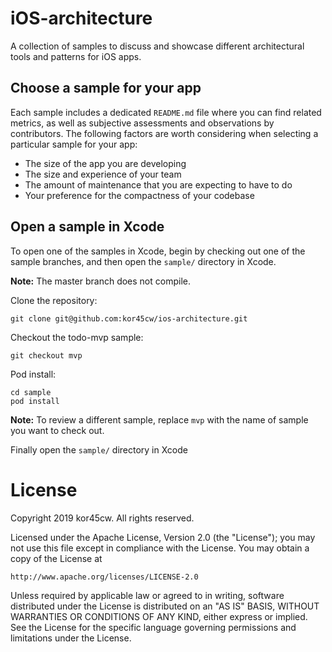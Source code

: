# iOS-architecture
A collection of samples to discuss and showcase different architectural tools and patterns for iOS apps.

## Choose a sample for your app

Each sample includes a dedicated `README.md` file where you can find related metrics, as well as subjective assessments and observations by contributors. The following factors are worth considering when selecting a particular sample for your app:

* The size of the app you are developing
* The size and experience of your team
* The amount of maintenance that you are expecting to have to do
* Your preference for the compactness of your codebase


## Open a sample in Xcode

To open one of the samples in Xcode, begin by checking out one of the sample branches, and then open the `sample/` directory in Xcode.

**Note:** The master branch does not compile.

Clone the repository:

```
git clone git@github.com:kor45cw/ios-architecture.git
```

Checkout the todo-mvp sample:
```
git checkout mvp 
```

Pod install:
```
cd sample
pod install
```

**Note:** To review a different sample, replace `mvp` with the name of sample you want to check out.

Finally open the `sample/` directory in Xcode

# License

Copyright 2019 kor45cw. All rights reserved.

Licensed under the Apache License, Version 2.0 (the "License");
you may not use this file except in compliance with the License.
You may obtain a copy of the License at

    http://www.apache.org/licenses/LICENSE-2.0

Unless required by applicable law or agreed to in writing, software
distributed under the License is distributed on an "AS IS" BASIS,
WITHOUT WARRANTIES OR CONDITIONS OF ANY KIND, either express or implied.
See the License for the specific language governing permissions and
limitations under the License.
